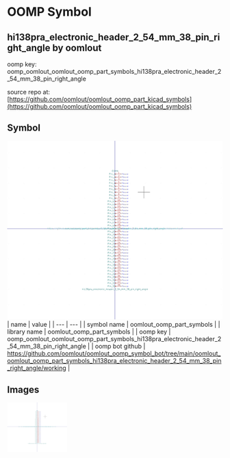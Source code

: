 # OOMP Symbol  
## hi138pra_electronic_header_2_54_mm_38_pin_right_angle  by oomlout  
  
oomp key: oomp_oomlout_oomlout_oomp_part_symbols_hi138pra_electronic_header_2_54_mm_38_pin_right_angle  
  
source repo at: [https://github.com/oomlout/oomlout_oomp_part_kicad_symbols](https://github.com/oomlout/oomlout_oomp_part_kicad_symbols)  
## Symbol  
  
[![working.png](working_600.png)](working.png)  
| name | value | 
| --- | --- | 
| symbol name | oomlout_oomp_part_symbols | 
| library name | oomlout_oomp_part_symbols | 
| oomp key | oomp_oomlout_oomlout_oomp_part_symbols_hi138pra_electronic_header_2_54_mm_38_pin_right_angle | 
| oomp bot github | https://github.com/oomlout/oomlout_oomp_symbol_bot/tree/main/oomlout_oomlout_oomp_part_symbols_hi138pra_electronic_header_2_54_mm_38_pin_right_angle/working | 
## Images  
  
[![working.png](working_140.png)](working.png)  
